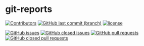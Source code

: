 # git-reports

[![Contributors](https://img.shields.io/github/contributors/eendroroy/git-reports.svg)](https://github.com/eendroroy/git-reports/graphs/contributors)
[![GitHub last commit (branch)](https://img.shields.io/github/last-commit/eendroroy/git-reports/master.svg)](https://github.com/eendroroy/git-reports)
[![license](https://img.shields.io/github/license/eendroroy/git-reports.svg)](https://github.com/eendroroy/git-reports/blob/master/LICENSE)

[![GitHub issues](https://img.shields.io/github/issues/eendroroy/git-reports.svg)](https://github.com/eendroroy/git-reports/issues)
[![GitHub closed issues](https://img.shields.io/github/issues-closed/eendroroy/git-reports.svg)](https://github.com/eendroroy/git-reports/issues?q=is%3Aissue+is%3Aclosed)
[![GitHub pull requests](https://img.shields.io/github/issues-pr/eendroroy/git-reports.svg)](https://github.com/eendroroy/git-reports/pulls)
[![GitHub closed pull requests](https://img.shields.io/github/issues-pr-closed/eendroroy/git-reports.svg)](https://github.com/eendroroy/git-reports/pulls?q=is%3Apr+is%3Aclosed)
